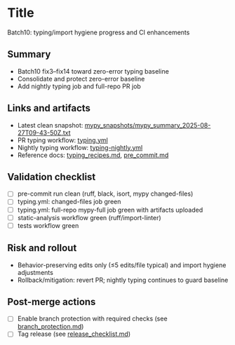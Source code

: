 # Title
Batch10: typing/import hygiene progress and CI enhancements

## Summary
- Batch10 fix3–fix14 toward zero-error typing baseline
- Consolidate and protect zero-error baseline
- Add nightly typing job and full-repo PR job

## Links and artifacts
- Latest clean snapshot: [mypy_snapshots/mypy_summary_2025-08-27T09-43-50Z.txt](mypy_snapshots/mypy_summary_2025-08-27T09-43-50Z.txt:1)
- PR typing workflow: [typing.yml](.github/workflows/typing.yml:1)
- Nightly typing workflow: [typing-nightly.yml](.github/workflows/typing-nightly.yml:1)
- Reference docs: [typing_recipes.md](docs/development/typing_recipes.md:1), [pre_commit.md](docs/development/pre_commit.md:1)

## Validation checklist
- [ ] pre-commit run clean (ruff, black, isort, mypy changed-files)
- [ ] typing.yml: changed-files job green
- [ ] typing.yml: full-repo mypy-full job green with artifacts uploaded
- [ ] static-analysis workflow green (ruff/import-linter)
- [ ] tests workflow green

## Risk and rollout
- Behavior-preserving edits only (≤5 edits/file typical) and import hygiene adjustments
- Rollback/mitigation: revert PR; nightly typing continues to guard baseline

## Post-merge actions
- [ ] Enable branch protection with required checks (see [branch_protection.md](docs/development/branch_protection.md:1))
- [ ] Tag release (see [release_checklist.md](docs/development/release_checklist.md:1))